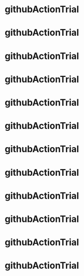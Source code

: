 # githubActionTrial
# githubActionTrial
# githubActionTrial
# githubActionTrial
# githubActionTrial
# githubActionTrial
# githubActionTrial
# githubActionTrial
# githubActionTrial
# githubActionTrial
# githubActionTrial
# githubActionTrial
